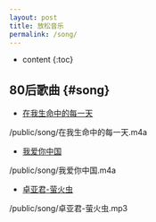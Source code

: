 ```yaml
---
layout: post
title: 放松音乐
permalink: /song/
---
```


* content
{:toc}


80后歌曲								{#song}
-----------------------------------------------------------------

+ [在我生命中的每一天](/public/song/在我生命中的每一天.m4a)
<p>/public/song/在我生命中的每一天.m4a</p>

+ [我爱你中国](/public/song/我爱你中国.m4a)
<p>/public/song/我爱你中国.m4a</p>

+ [卓亚君-萤火虫](/public/song/卓亚君-萤火虫.mp3)
<p>/public/song/卓亚君-萤火虫.mp3</p>